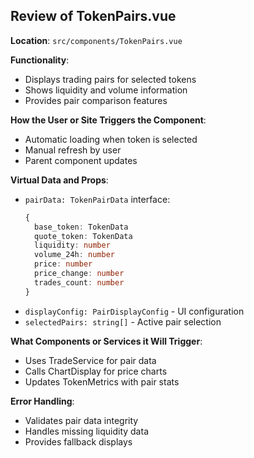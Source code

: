 ## Review of TokenPairs.vue

**Location**: `src/components/TokenPairs.vue`

**Functionality**:
- Displays trading pairs for selected tokens
- Shows liquidity and volume information
- Provides pair comparison features

**How the User or Site Triggers the Component**:
- Automatic loading when token is selected
- Manual refresh by user
- Parent component updates

**Virtual Data and Props**:
- `pairData: TokenPairData` interface:
  ```typescript
  {
    base_token: TokenData
    quote_token: TokenData
    liquidity: number
    volume_24h: number
    price: number
    price_change: number
    trades_count: number
  }
  ```
- `displayConfig: PairDisplayConfig` - UI configuration
- `selectedPairs: string[]` - Active pair selection

**What Components or Services it Will Trigger**:
- Uses TradeService for pair data
- Calls ChartDisplay for price charts
- Updates TokenMetrics with pair stats

**Error Handling**:
- Validates pair data integrity
- Handles missing liquidity data
- Provides fallback displays
